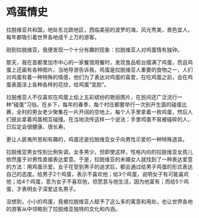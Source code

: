 # 鸡蛋情史

拉脱维亚共和国，地处东北欧地区，西临美丽的波罗的海，风光秀美，景色宜人，每年都吸引着世界各地成千上万的游客。 

刚到拉脱维亚，我便发现一个十分有趣的现象：拉脱维亚人对鸡蛋情有独钟。 

那天，我在首都里加市中心的一家餐馆用餐时，发现食品柜台摆满了鸡蛋，而且鸡蛋上还画有各种图片。当地导游告诉我，鸡蛋是拉脱维亚人重要的食物之一，人们对鸡蛋有着一种特殊的情感，他们为了表达对鸡蛋的喜爱，在吃鸡蛋之前，会在鸡蛋表面涂上各种各样的花纹，给鸡蛋“变脸”。 

拉脱维亚人不仅喜欢在鸡蛋上绘上五彩缤纷的艳丽图片，在民间还广泛流行一种“碰蛋”习俗。在乡下，每年的春季，每个村庄都要举行一次别开生面的碰蛋比赛，全村的男女老少聚集在一片开阔的空地上，每个人手里拿着一枚鸡蛋，然后人们彼此拿着鸡蛋相互碰撞。在当地流传这样一个说法：手里鸡蛋不易被碰碎的人，日后定会很健康、很长寿。 

更让人匪夷所思和有趣的，鸡蛋还是拉脱维亚女子向男性示爱的一种特殊道具。 

拉脱维亚男女性别比例失调，女多男少。但即使这样，性格内向的拉脱维亚女孩儿依然羞于对男性直接表达爱意。于是，拉脱维亚的未婚女人就找到了一种表达爱意的方法：用鸡蛋示爱。女子在受到男子的追求后，都会通过给男子鸡蛋的形式表达自己的态度。给男子2个鸡蛋，表示不喜欢他；给3个鸡蛋，说明女子有可能喜欢他；给4个鸡蛋，意为女子不喜欢他，但愿意与他生活，因为他富有；而给5个鸡蛋，才表明女子深爱这名男子。 

没想到，小小的鸡蛋，竟被拉脱维亚人赋予了这么多的寓意和用处，也让世界各地的游客从中领略到了拉脱维亚独特的文化和内涵。